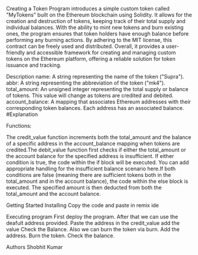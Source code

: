 Creating a Token
Program introduces a simple custom token called "MyTokens" built on the Ethereum blockchain using Solidity. It allows for the creation and destruction of tokens, keeping track of their total supply and individual balances. With the ability to mint new tokens and burn existing ones, the program ensures that token holders have enough balance before performing any burning actions. By adhering to the MIT license, this contract can be freely used and distributed. Overall, it provides a user-friendly and accessible framework for creating and managing custom tokens on the Ethereum platform, offering a reliable solution for token issuance and tracking.

Description
name: A string representing the name of the token ("Supra"). abbr: A string representing the abbreviation of the token ("mk4"). total_amount: An unsigned integer representing the total supply or balance of tokens. This value will change as tokens are credited and debited. account_balance: A mapping that associates Ethereum addresses with their corresponding token balances. Each address has an associated balance. #Explanation

Functions:

The credit_value function increments both the total_amount and the balance of a specific address in the account_balance mapping when tokens are credited.The debit_value function first checks if either the total_amount or the account balance for the specified address is insufficient. If either condition is true, the code within the if block will be executed. You can add appropriate handling for the insufficient balance scenario here.If both conditions are false (meaning there are sufficient tokens both in the total_amount and in the account balance), the code within the else block is executed. The specified amount is then deducted from both the total_amount and the account balance.

Getting Started
Installing
Copy the code and paste in remix ide

Executing program
First deploy the program. After that we can use the deafult address provided. Paste the address in the credit_value add the value Check the Balance. Also we can burn the token via burn. Add the address. Burn the token. Check the balance.

Authors
Shobhit Kumar
